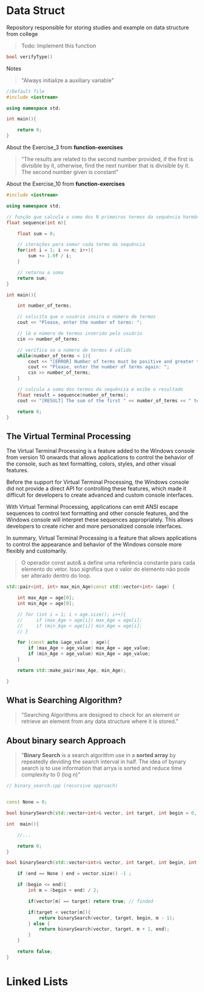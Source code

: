# Data Struct
Repository responsible for storing studies and example on data structure from college



> Todo: Implement this function
```c++
bool verifyType()

```


Notes 
> "Always initialize a auxiliary variable"



```c++
//Default file
#include <iostream>

using namespace std;

int main(){

    return 0;
}
```

About the Exercise_3 from __function-exercises__

>"The results are related to the second number provided, if the first is divisible by it, otherwise, find the next number that is divisible by it. The second number given is constant"

    


About the Exercise_10 from __function-exercises__


```c++
#include <iostream>

using namespace std;

// função que calcula a soma dos N primeiros termos da sequência harmônica
float sequence(int n){

    float sum = 0;

    // iterações para somar cada termo da sequência
    for(int i = 1; i <= n; i++){
        sum += 1.0f / i;
    }

    // retorna a soma
    return sum;
}

int main(){

    int number_of_terms;

    // solicita que o usuário insira o número de termos
    cout << "Please, enter the number of terms: ";

    // lê o número de termos inserido pelo usuário
    cin >> number_of_terms;

    // verifica se o número de termos é válido
    while(number_of_terms < 1){
        cout << "[ERROR] Number of terms must be positive and greater than 1.\n";
        cout << "Please, enter the number of terms again: ";
        cin >> number_of_terms;
    }

    // calcula a soma dos termos da sequência e exibe o resultado
    float result = sequence(number_of_terms);
    cout << "[RESULT] The sum of the first " << number_of_terms << " terms is: " << result << "\n";

    return 0;
}
```


## The Virtual Terminal Processing

The Virtual Terminal Processing is a feature added to the Windows console from version 10 onwards that allows applications to control the behavior of the console, such as text formatting, colors, styles, and other visual features.

Before the support for Virtual Terminal Processing, the Windows console did not provide a direct API for controlling these features, which made it difficult for developers to create advanced and custom console interfaces.

With Virtual Terminal Processing, applications can emit ANSI escape sequences to control text formatting and other console features, and the Windows console will interpret these sequences appropriately. This allows developers to create richer and more personalized console interfaces.

In summary, Virtual Terminal Processing is a feature that allows applications to control the appearance and behavior of the Windows console more flexibly and customarily.


> O operador const auto& a define uma referência constante para cada elemento do vetor. Isso significa que o valor do elemento não pode ser alterado dentro do loop.


```c++
std::pair<int, int> max_min_Age(const std::vector<int> &age) {

    int max_Age = age[0];
    int min_Age = age[0];

    // for (int i = 1; i < age.size(); i++){
    //     if (max_Age > age[i]) max_Age = age[i];
    //     if (min_Age < age[i]) min_Age = age[i];
    // }

    for (const auto &age_value : age){ 
        if (max_Age > age_value) max_Age = age_value;
        if (min_Age < age_value) min_Age = age_value;
    }

    return std::make_pair(max_Age, min_Age);

}
```



## What is Searching Algorithm?

> "Searching Algorithms are designed to check for an element or retrieve an element from any data structure where it is stored."

## About binary search Approach

> "__Binary Search__ is a search algorithm use in a __sorted array__ by repeatedly deviding the search interval in half. The idea of bynary search is to use information that arrya is sorted and reduce time complexity to 0 (log n)"

```c++
// binary_search.cpp (recursive approach)


const None = 0;

bool binarySearch(std::vector<int>& vector, int target, int begin = 0, int end = None );

int  main(){

    //...

    return 0;
}

bool binarySearch(std::vector<int>& vector, int target, int begin, int end){

    if (end == None ) end = vector.size() -1 ;

    if (begin <= end){
        int m = (begin + end) / 2;

        if(vector[m] == target) return true; // finded 

        if(target < vector[m]){
            return binarySearch(vector, target, begin, m - 1);
        } else {
            return binarySearch(vector, target, m + 1, end);
        }
    }

    return false;
}


```


# Linked Lists 








